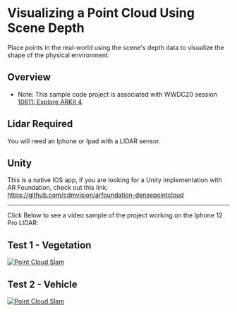 # Visualizing a Point Cloud Using Scene Depth

Place points in the real-world using the scene's depth data to visualize the shape of the physical environment.  

## Overview

- Note: This sample code project is associated with WWDC20 session [10611: Explore ARKit 4](https://developer.apple.com/wwdc20/10611/).

## Lidar Required

You will need an Iphone or Ipad with a LIDAR sensor.

## Unity
This is a native IOS app, if you are looking for a Unity implementation with AR Foundation, check out this link:
https://github.com/cdmvision/arfoundation-densepointcloud

---

Click Below to see a video sample of the project working on the Iphone 12 Pro LIDAR:

## Test 1 - Vegetation

[![Point Cloud Slam](https://img.youtube.com/vi/Mybgpf3F6aI/0.jpg)](https://youtu.be/Mybgpf3F6aI "Ios Lidar Slam")


## Test 2 - Vehicle

[![Point Cloud Slam](https://img.youtube.com/vi/xepcIAzD8zo/0.jpg)](https://youtu.be/xepcIAzD8zo "Ios Lidar Slam")





